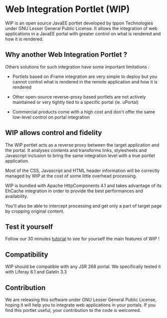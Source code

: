 Web Integration Portlet (WIP)
=======================

WIP is an open source JavaEE portlet developed by Ippon Technologies under GNU Lesser General Public License.
It allows the integration of web applications in a JavaEE portal with greater control on what is rendered and how it is rendered.

Why another Web Integration Portlet ?
-------------------------------------

Others solutions for such integration have some important limitations :

 * Portlets based on iFrame integration are very simple to deploy but you cannot control what is rendered in the remote application and how it is rendered

 * Other open-source reverse-proxy based portlets are not actively maintained or very tightly tied to a specific portal (ie. uPortal)

 * Commercial products come with a high cost and don't offer the same low-level control on portal integration

WIP allows control and fidelity
-------------------------------
 
The WIP portlet acts as a reverse proxy between the target application and the portal. It analyses contents and transforms links, stylesheets and Javascript inclusion to bring the same integration level with a true portlet application.

Most of the CSS, Javascript and HTML header information will be correctly managed by WIP at the cost of some little overhead processing.

WIP is bundled with Apache HttpComponents 4.1 and takes advantage of its EhCache integration in order to provide the best performances and availability.

You'll also be able to intercept processing and get only a part of target page by cropping original content.


Test it yourself
--------
Follow our 30 minutes [tutorial](https://github.com/ippontech/wip/wiki/Tutorial) to see for yourself the main features of WIP !

Compatibility
-------------
WIP should be compatible with any JSR 268 portal. We specifically tested it with Liferay 6.1 and GateIn 3.3

Contribution
------------
We are releasing this software under GNU Lesser General Public License, hoping it will help you to integrate web applications in your portals.
If you find this portlet useful, your contribution to the code is welcomed.
